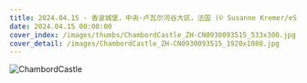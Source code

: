 ```yaml
---
title: 2024.04.15 - 香波城堡，中央-卢瓦尔河谷大区，法国 (© Susanne Kremer/eStock Photo)
date: 2024.04.15 00:00:00
cover_index: /images/thumbs/ChambordCastle_ZH-CN0930093515_533x300.jpg
cover_detail: /images/ChambordCastle_ZH-CN0930093515_1920x1080.jpg
---
```


![ChambordCastle](/images/ChambordCastle_ZH-CN0930093515_1920x1080.jpg)
